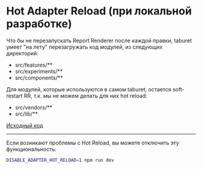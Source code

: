 # Hot Adapter Reload (при локальной разработке)

Что бы не перезапускать Report Renderer после каждой правки, taburet умеет "на лету" перезагружать код модулей, из следующих директорий:
- src/features/**
- src/experiments/**
- src/components/**

Для модулей, которые используются в самом taburet, остается soft-restart RR, т.к. мы не можем делать для них hot reload:
- src/vendors/**
- src/lib/**

[Исходный код](../../src/vendors/taburet/Registry/hotAdapterReload.ts)

----

Если возникают проблемы с Hot Reload, вы можете отключить эту функциональность:
```bash
DISABLE_ADAPTER_HOT_RELOAD=1 npm run dev
```

